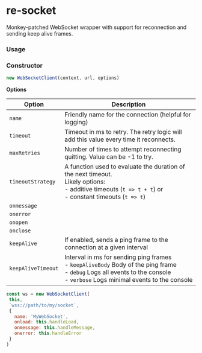 # re-socket

Monkey-patched WebSocket wrapper with support for reconnection and sending keep alive frames.


### Usage
### Constructor
```javascript    
new WebSocketClient(context, url, options)
```
**Options**

| Option | Description |
| ------ | ----------- |
| `name` | Friendly name for the connection (helpful for logging) |
| `timeout` | Timeout in ms to retry. The retry logic will add this value every time it reconnects. |
| `maxRetries` | Number of times to attempt reconnecting quitting. Value can be -1 to try.  |
| `timeoutStrategy` |  A function used to evaluate the duration of the next timeout. <br />Likely options: <br />- additive timeouts (`t => t + t`) or<br />- constant timeouts (`t => t`) |
 | `onmessage` |  |
 | `onerror` |  |
 | `onopen` |  |
 | `onclose` |  |
 | `keepAlive`  |   If enabled, sends a ping frame to the connection at a given interval |
 | `keepAliveTimeout`   |   Interval in ms for sending ping frames<br />   - `keepAliveBody`       Body of the ping frame<br />   - `debug`       Logs all events to the console<br />   - `verbose`     Logs minimal events to the console |

 ```javascript
const ws = new WebSocketClient(
  this,
  `wss://path/to/my/socket`,
  {
    name: 'MyWebSocket',
    onload: this.handleLoad,
    onmessage: this.handleMessage,
    onerror: this.handleError
  }
)
```
